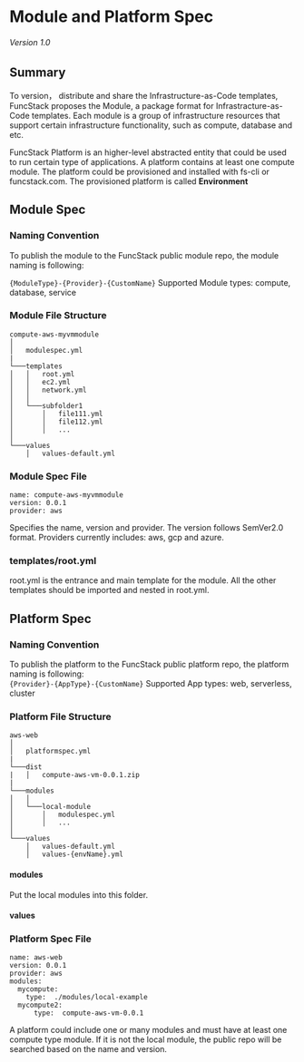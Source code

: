 # Module and Platform Spec

###### Version 1.0

## Summary
 
To version， distribute and share the Infrastructure-as-Code templates, FuncStack proposes the Module, a package format for Infrastracture-as-Code templates.
Each module is a group of infrastructure resources that support certain infrastructure functionality, such as compute, database and etc.

FuncStack Platform is an higher-level abstracted entity that could be used to run certain type of applications. A platform contains at least one compute module.
The platform could be provisioned and installed with fs-cli or funcstack.com. The provisioned platform is called **Environment**

## Module Spec

### Naming Convention
To publish the module to the FuncStack public module repo, the module naming is following:  

`
{ModuleType}-{Provider}-{CustomName}
`
Supported Module types: compute, database, service

### Module File Structure

```
compute-aws-myvmmodule
│
│   modulespec.yml
|
└───templates
│   │   root.yml
│   │   ec2.yml
│   │   network.yml
│   │
│   └───subfolder1
│       │   file111.yml
│       │   file112.yml
│       │   ...
│   
└───values
    │   values-default.yml
```

### Module Spec File
```
name: compute-aws-myvmmodule
version: 0.0.1
provider: aws
```
Specifies the name, version and provider.   The version follows SemVer2.0 format.  Providers currently includes: aws, gcp and azure.

### templates/root.yml

root.yml is the entrance and main template for the module. All the other templates should be imported and nested in root.yml.

## Platform Spec

### Naming Convention
To publish the platform to the FuncStack public platform repo, the platform naming is following:  
`
{Provider}-{AppType}-{CustomName}
`
Supported App types: web, serverless, cluster

### Platform File Structure
```
aws-web
│
│   platformspec.yml
|
└───dist
|   │   compute-aws-vm-0.0.1.zip
|
└───modules
│   │
│   └───local-module
│       │   modulespec.yml
│       │   ...
│   
└───values
    │   values-default.yml
    │   values-{envName}.yml
```

#### modules
Put the local modules into this folder. 

#### values

### Platform Spec File
```
name: aws-web
version: 0.0.1
provider: aws
modules:
  mycompute:
    type:  ./modules/local-example
  mycompute2:
      type:  compute-aws-vm-0.0.1  
```
A platform could include one or many modules and must have at least one compute type module. If it is not the local module, the public repo will be searched based on the name and version.


